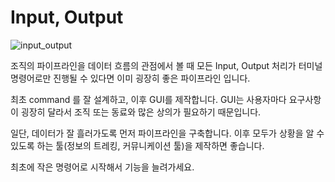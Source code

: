 # Input, Output

![input_output](https://user-images.githubusercontent.com/1149996/48451335-5c80a400-e7ed-11e8-83c1-495c04f4b33f.png)

조직의 파이프라인을 데이터 흐름의 관점에서 볼 때
모든 Input, Output 처리가 터미널 명령어로만 진행될 수 있다면 이미 굉장히 좋은 파이프라인 입니다.

최초 command 를 잘 설계하고, 이후 GUI를 제작합니다.
GUI는 사용자마다 요구사항이 굉장히 달라서 조직 또는 동료와 많은 상의가 필요하기 때문입니다.

일단, 데이터가 잘 흘러가도록 먼저 파이프라인을 구축합니다.
이후 모두가 상황을 알 수 있도록 하는 툴(정보의 트레킹, 커뮤니케이션 툴)을 제작하면 좋습니다.

최초에 작은 명령어로 시작해서 기능을 늘려가세요.